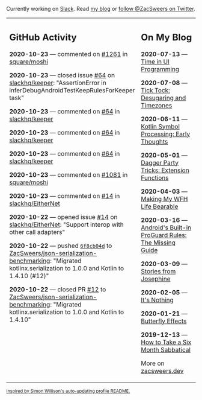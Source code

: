 Currently working on [Slack](https://slack.com/). Read [my blog](https://zacsweers.dev/) or [follow @ZacSweers on Twitter](https://twitter.com/ZacSweers).

<table><tr><td valign="top" width="60%">

## GitHub Activity
<!-- githubActivity starts -->
**2020-10-23** — commented on [#1261](https://github.com/square/moshi/issues/1261#issuecomment-715554610) in [square/moshi](https://api.github.com/repos/square/moshi)

**2020-10-23** — closed issue [#64](https://api.github.com/repos/slackhq/keeper/issues/64) on [slackhq/keeper](https://api.github.com/repos/slackhq/keeper): "AssertionError in inferDebugAndroidTestKeepRulesForKeeper task"

**2020-10-23** — commented on [#64](https://github.com/slackhq/keeper/issues/64#issuecomment-715494122) in [slackhq/keeper](https://api.github.com/repos/slackhq/keeper)

**2020-10-23** — commented on [#64](https://github.com/slackhq/keeper/issues/64#issuecomment-715462790) in [slackhq/keeper](https://api.github.com/repos/slackhq/keeper)

**2020-10-23** — commented on [#64](https://github.com/slackhq/keeper/issues/64#issuecomment-715433272) in [slackhq/keeper](https://api.github.com/repos/slackhq/keeper)

**2020-10-23** — commented on [#1081](https://github.com/square/moshi/issues/1081#issuecomment-714918888) in [square/moshi](https://api.github.com/repos/square/moshi)

**2020-10-23** — commented on [#14](https://github.com/slackhq/EitherNet/issues/14#issuecomment-714902475) in [slackhq/EitherNet](https://api.github.com/repos/slackhq/EitherNet)

**2020-10-22** — opened issue [#14](https://api.github.com/repos/slackhq/EitherNet/issues/14) on [slackhq/EitherNet](https://api.github.com/repos/slackhq/EitherNet): "Support interop with other call adapters"

**2020-10-22** — pushed [`6f8cb04d`](https://github.com/ZacSweers/json-serialization-benchmarking/commit/6f8cb04d1091de5b813243aa1e1b042fbf31338e) to [ZacSweers/json-serialization-benchmarking](https://api.github.com/repos/ZacSweers/json-serialization-benchmarking): "Migrated kotlinx.serialization to 1.0.0 and Kotlin to 1.4.10 (#12)"

**2020-10-22** — closed PR [#12](https://api.github.com/repos/ZacSweers/json-serialization-benchmarking/pulls/12) to [ZacSweers/json-serialization-benchmarking](https://api.github.com/repos/ZacSweers/json-serialization-benchmarking): "Migrated kotlinx.serialization to 1.0.0 and Kotlin to 1.4.10"
<!-- githubActivity ends -->
</td><td valign="top" width="40%">

## On My Blog
<!-- blog starts -->
**2020-07-13** — [Time in UI Programming](https://www.zacsweers.dev/time-in-ui/)

**2020-07-08** — [Tick Tock: Desugaring and Timezones](https://www.zacsweers.dev/ticktock-desugaring-timezones/)

**2020-06-11** — [Kotlin Symbol Processing: Early Thoughts](https://www.zacsweers.dev/kotlin-symbol-processor-early-thoughts/)

**2020-05-01** — [Dagger Party Tricks: Extension Functions](https://www.zacsweers.dev/dagger-party-tricks-extension-functions/)

**2020-04-03** — [Making My WFH Life Bearable](https://www.zacsweers.dev/making-wfh-life-bearable/)

**2020-03-16** — [Android's Built-in ProGuard Rules: The Missing Guide](https://www.zacsweers.dev/android-proguard-rules/)

**2020-03-09** — [Stories from Josephine](https://www.zacsweers.dev/stories-from-josephine/)

**2020-02-05** — [It's Nothing](https://www.zacsweers.dev/its-nothing/)

**2020-01-21** — [Butterfly Effects](https://www.zacsweers.dev/butterfly-effects/)

**2019-12-13** — [How to Take a Six Month Sabbatical](https://www.zacsweers.dev/how-to-take-a-six-month-sabbatical/)
<!-- blog ends -->
More on [zacsweers.dev](https://zacsweers.dev/)
</td></tr></table>

<sub><a href="https://simonwillison.net/2020/Jul/10/self-updating-profile-readme/">Inspired by Simon Willison's auto-updating profile README.</a></sub>